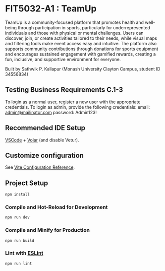 # FIT5032-A1 : TeamUp

TeamUp is a community-focused platform that promotes health and well-being through participation in sports, particularly for underrepresented individuals and those with physical or mental challenges. Users can discover, join, or create activities tailored to their needs, while visual maps and filtering tools make event access easy and intuitive. The platform also supports community contributions through donations for sports equipment and encourages sustained engagement with gamified rewards, creating a fun, inclusive, and supportive environment for everyone.

Built by Sathwik P. Kallapur (Monash University Clayton Campus, student ID 34556834)

## Testing Business Requirements C.1-3
To login as a normal user, register a new user with the appropriate credentials.
To login as admin, provide the following credentials:
email: admin@mailinator.com
password: Admin123!

## Recommended IDE Setup

[VSCode](https://code.visualstudio.com/) + [Volar](https://marketplace.visualstudio.com/items?itemName=Vue.volar) (and disable Vetur).

## Customize configuration

See [Vite Configuration Reference](https://vite.dev/config/).

## Project Setup

```sh
npm install
```

### Compile and Hot-Reload for Development

```sh
npm run dev
```

### Compile and Minify for Production

```sh
npm run build
```

### Lint with [ESLint](https://eslint.org/)

```sh
npm run lint
```

